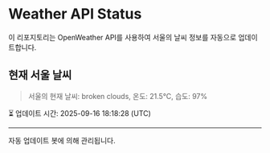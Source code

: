
# Weather API Status

이 리포지토리는 OpenWeather API를 사용하여 서울의 날씨 정보를 자동으로 업데이트합니다.

## 현재 서울 날씨
> 서울의 현재 날씨: broken clouds, 온도: 21.5°C, 습도: 97%

⏳ 업데이트 시간: 2025-09-16 18:18:28 (UTC)

---
자동 업데이트 봇에 의해 관리됩니다.
